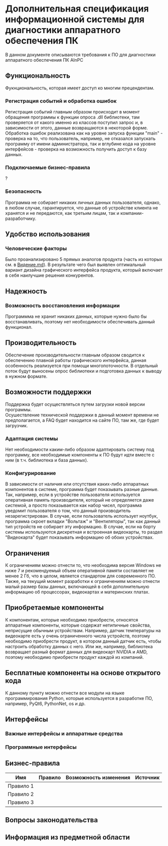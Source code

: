 # Дополнительная спецификация информационной системы для диагностики аппаратного обеспечения ПК
В данном документе описываются требования к ПО для диагностики аппаратного обеспечения ПК AInPC
## Функциональность
Фукнциональность, которая имеет доступ ко многим прецендентам.
### Регистрация событий и обработка ошибок
Регистрация событий главным образом происходит в момент обращения программы к функции опроса .dll библиотеки, там проверяется от какого именно из классов поступил запрос и, в зависимости от этого, данные возвращаются в некоторой форме.
</br>
Обработка ошибок реализована как на уровне запуска функции "main" - проверка на то, что пользователь, например, не отказался запускать программу от имени администратора, так и вглубине кода на уровне интерфейсов - проверка на возможность получить доступ к базу данных.
### Подключаемые бизнес-правила
?
### Безопасность
Программа не собирает никаких личных данных пользователя, однако, в любом случае, гарантируется, что данные об устройстве клиента не хранятся и не передаются, как третьим лицам, так и компании-разработчику.
## Удобство использования
### Человеческие факторы
Было проанализировано 5 прямых аналогов продукта (часть из которых см. в [Видение.md](https://github.com/Alekcey264/DiplomaVerevkin/blob/main/Видение.md#конкуренты)). В результате чего был выявлен оптимальный вариант дизайна графического интерфейса продукта, который включает в себя наилучшие решения конкурентов.
## Надежность
### Возможность восстановления информации
Программма не хранит никаких данных, которые нужно было бы восстанавливать, поэтому нет необходимости обеспечивать данный функционал.
## Производительность
Обеспечение производительности главным образом сводится к обеспечению плавной работы графического интерфейса, данная особенность реализуется при помощи многопоточности. В отдельный поток будут выносены опрос библиотеки и подготовка данных к выводу в нужном формате.
## Возможности поддержки
Поддержка будет осуществляться путем загрузки новой версии программы.
</br>
Осушествление технической поддержки в данный момент времени не предполагается, а FAQ будет находится на сайте ПО, там же, где будет загрузчик.
### Адаптация системы
Нет необходимости каким-либо образом адаптировать систему под программу, все необходимые компоненты к ПО будут идти вместе с ним (в т.ч. библиотека и база данных).
### Конфигурирование
В зависимости от наличия или отсутствия каких-либо аппаратных компонентов в системе, программа будет показывать разные данные.
</br>
Так, например, если в устройстве пользователя используется оперативная память производителя, который не определяется даже системой, а просто показывается как набор чисел, программа уведомит пользователя о том, что данный производитель незарегистрирован. В случае, если пользователь использует ноутбук, программа скроет вкладки "Вольтаж" и "Вентиляторы", так как данный тип устройств не собирает эту информацию. В случае, если на борту системы используются дискретная и встроенная видеокарты, то раздел "Видеокарта" будет показывать информацию об обоих устройствах.
## Ограничения
К ограничениям можно отнести то, что необходима версия Windows не ниже 7 и рекомендуемый объем оперативной памяти составляет не менее 2 Гб, что в целом, является стандартом для современного ПО. Также, на текущий момент разработки к ограничениям можно отнести малый размер базы данных, включающей в себя дополнительную информацию об процессорах, видеокартах и материнских платах.
## Приобретаемые компоненты
К компонентам, которые необходимо приобрести, относятся аппаратные компоненты, которые содержат нетипичные свойства, неприсущие обычным устройствам. Например, датчик температуры на видеокарте есть у очень ограниченного числа устройств, поэтому необходимо приобрести продукт, в котором данный датчик есть, чтобы настроить обработку данных с него. Или же, например, библиотека возвращает разный формат данных для видеокарт NVIDIA и AMD, поэтому необходимо приобрести продукт каждой из компаний.
## Бесплатные компоненты на основе открытого кода
К данному пункту можно отнести все модули на языке программирования Python, которые используется в разработке ПО, например, PyQt6, PythonNet, os и др.
## Интерфейсы
### Важные интерфейсы и аппаратные средства

### Программные интерфейсы

## Бизнес-правила
|**Имя**|**Правило**|**Возможность изменения**|**Источник**|
|----------|----------|----------|----------|
|Правило 1||||
|Правило 2||||
|Правило 3||||

## Вопросы законодательства

## Информация из предметной области
